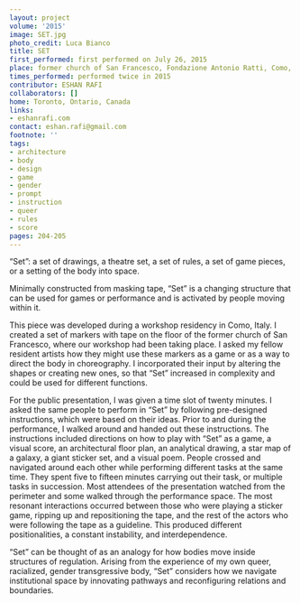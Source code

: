 ```yaml
---
layout: project
volume: '2015'
image: SET.jpg
photo_credit: Luca Bianco
title: SET
first_performed: first performed on July 26, 2015
place: former church of San Francesco, Fondazione Antonio Ratti, Como, Italy
times_performed: performed twice in 2015
contributor: ESHAN RAFI
collaborators: []
home: Toronto, Ontario, Canada
links:
- eshanrafi.com
contact: eshan.rafi@gmail.com
footnote: ''
tags:
- architecture
- body
- design
- game
- gender
- prompt
- instruction
- queer
- rules
- score
pages: 204-205
---
```


“Set”: a set of drawings, a theatre set, a set of rules, a set of game pieces, or a setting of the body into space.

Minimally constructed from masking tape, “Set” is a changing structure that can be used for games or performance and is activated by people moving within it.

This piece was developed during a workshop residency in Como, Italy. I created a set of markers with tape on the floor of the former church of San Francesco, where our workshop had been taking place. I asked my fellow resident artists how they might use these markers as a game or as a way to direct the body in choreography. I incorporated their input by altering the shapes or creating new ones, so that “Set” increased in complexity and could be used for different functions.

For the public presentation, I was given a time slot of twenty minutes. I asked the same people to perform in “Set” by following pre-designed instructions, which were based on their ideas. Prior to and during the performance, I walked around and handed out these instructions. The instructions included directions on how to play with “Set” as a game, a visual score, an architectural floor plan, an analytical drawing, a star map of a galaxy, a giant sticker set, and a visual poem. People crossed and navigated around each other while performing different tasks at the same time. They spent five to fifteen minutes carrying out their task, or multiple tasks in succession. Most attendees of the presentation watched from the perimeter and some walked through the performance space. The most resonant interactions occurred between those who were playing a sticker game, ripping up and repositioning the tape, and the rest of the actors who were following the tape as a guideline. This produced different positionalities, a constant instability, and interdependence.

“Set” can be thought of as an analogy for how bodies move inside structures of regulation. Arising from the experience of my own queer, racialized, gender transgressive body, “Set” considers how we navigate institutional space by innovating pathways and reconfiguring relations and boundaries.
